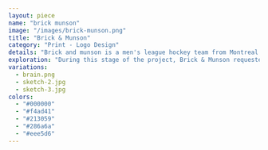 ```yaml
---
layout: piece
name: "brick munson"
image: "/images/brick-munson.png"
title: "Brick & Munson"
category: "Print - Logo Design"
details: "Brick and munson is a men's league hockey team from Montreal. This project outlines a logo concept produced to communicate their identity."
exploration: "During this stage of the project, Brick & Munson requested we include their acronyms into the logo, a more masculine colour palette, and something relating to hockey. The following are a few of the ideas generated throughout the sketching process."
variations:
  - brain.png
  - sketch-2.jpg
  - sketch-3.jpg
colors:
  - "#000000"
  - "#f4ad41"
  - "#213059"
  - "#286a6a"
  - "#eee5d6"
---
```

